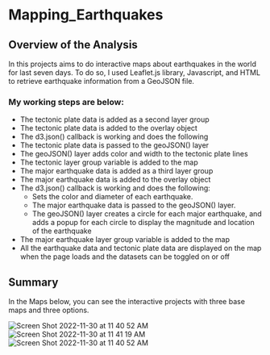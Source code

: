 # Mapping_Earthquakes
## Overview of the Analysis
In this projects aims to do interactive maps about earthquakes in the world for last seven days. To do so, I used Leaflet.js library, Javascript, and HTML to retrieve earthquake information from a GeoJSON file.

### My working steps are below:
- The tectonic plate data is added as a second layer group
- The tectonic plate data is added to the overlay object
- The d3.json() callback is working and does the following
 - The tectonic plate data is passed to the geoJSON() layer
 - The geoJSON() layer adds color and width to the tectonic plate lines
 - The tectonic layer group variable is added to the map
- The major earthquake data is added as a third layer group 
- The major earthquake data is added to the overlay object
- The d3.json() callback is working and does the following:
    - Sets the color and diameter of each earthquake.
    - The major earthquake data is passed to the geoJSON() layer.
    - The geoJSON() layer creates a circle for each major earthquake, and adds a popup for each circle to display the magnitude and location of the     earthquake
- The major earthquake layer group variable is added to the map
- All the earthquake data and tectonic plate data are displayed on the map when the page loads and the datasets can be toggled on or off

## Summary
In the Maps below, you can see the interactive projects with three base maps and three options.

![Screen Shot 2022-11-30 at 11 40 52 AM](https://user-images.githubusercontent.com/111788394/204863825-827da64e-d630-4869-8acc-17ae316224e8.png)
![Screen Shot 2022-11-30 at 11 41 19 AM](https://user-images.githubusercontent.com/111788394/204864018-4c9c2b4e-73e7-42a5-b8d9-aeb99de46e11.png)
![Screen Shot 2022-11-30 at 11 40 52 AM](https://user-images.githubusercontent.com/111788394/204864046-c531b9ad-a49e-43b5-a3a2-c0f8d4c5527e.png)
